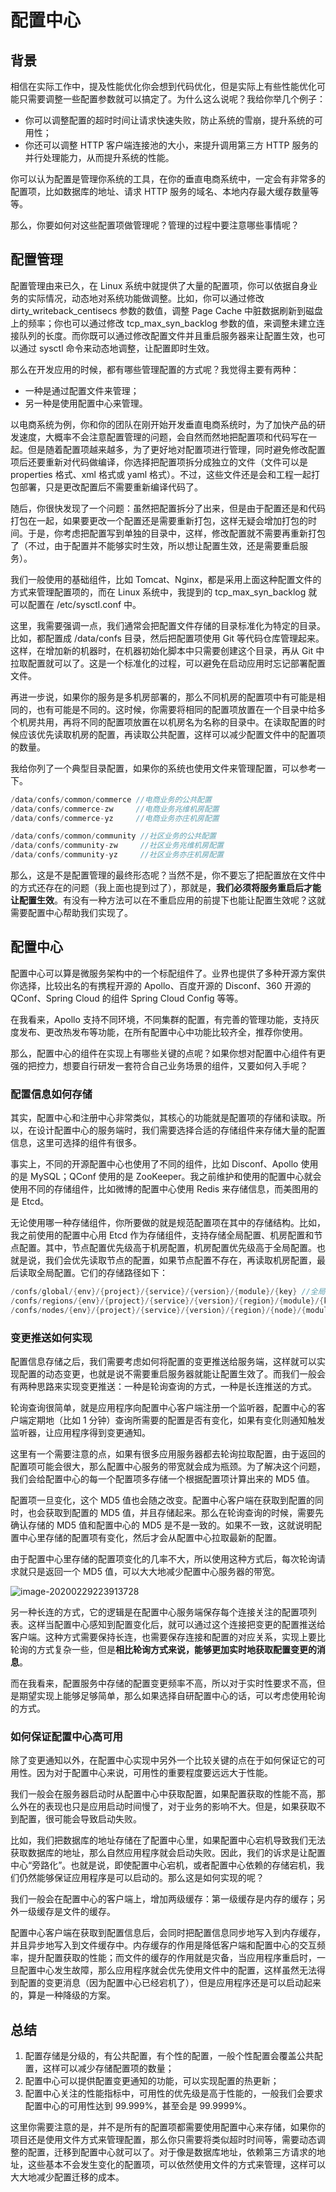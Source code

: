 # 配置中心



## 背景

相信在实际工作中，提及性能优化你会想到代码优化，但是实际上有些性能优化可能只需要调整一些配置参数就可以搞定了。为什么这么说呢？我给你举几个例子：

- 你可以调整配置的超时时间让请求快速失败，防止系统的雪崩，提升系统的可用性；
- 你还可以调整 HTTP 客户端连接池的大小，来提升调用第三方 HTTP 服务的并行处理能力，从而提升系统的性能。

你可以认为配置是管理你系统的工具，在你的垂直电商系统中，一定会有非常多的配置项，比如数据库的地址、请求 HTTP 服务的域名、本地内存最大缓存数量等等。

那么，你要如何对这些配置项做管理呢？管理的过程中要注意哪些事情呢？





## 配置管理

配置管理由来已久，在 Linux 系统中就提供了大量的配置项，你可以依据自身业务的实际情况，动态地对系统功能做调整。比如，你可以通过修改 dirty_writeback_centisecs 参数的数值，调整 Page Cache 中脏数据刷新到磁盘上的频率；你也可以通过修改 tcp_max_syn_backlog 参数的值，来调整未建立连接队列的长度。而你既可以通过修改配置文件并且重启服务器来让配置生效，也可以通过 sysctl 命令来动态地调整，让配置即时生效。

那么在开发应用的时候，都有哪些管理配置的方式呢？我觉得主要有两种：

- 一种是通过配置文件来管理；
- 另一种是使用配置中心来管理。

以电商系统为例，你和你的团队在刚开始开发垂直电商系统时，为了加快产品的研发速度，大概率不会注意配置管理的问题，会自然而然地把配置项和代码写在一起。但是随着配置项越来越多，为了更好地对配置项进行管理，同时避免修改配置项后还要重新对代码做编译，你选择把配置项拆分成独立的文件（文件可以是 properties 格式、xml 格式或 yaml 格式）。不过，这些文件还是会和工程一起打包部署，只是更改配置后不需要重新编译代码了。

随后，你很快发现了一个问题：虽然把配置拆分了出来，但是由于配置还是和代码打包在一起，如果要更改一个配置还是需要重新打包，这样无疑会增加打包的时间。于是，你考虑把配置写到单独的目录中，这样，修改配置就不需要再重新打包了（不过，由于配置并不能够实时生效，所以想让配置生效，还是需要重启服务）。

我们一般使用的基础组件，比如 Tomcat、Nginx，都是采用上面这种配置文件的方式来管理配置项的，而在 Linux 系统中，我提到的 tcp_max_syn_backlog 就可以配置在 /etc/sysctl.conf 中。

这里，我需要强调一点，我们通常会把配置文件存储的目录标准化为特定的目录。比如，都配置成 /data/confs 目录，然后把配置项使用 Git 等代码仓库管理起来。这样，在增加新的机器时，在机器初始化脚本中只需要创建这个目录，再从 Git 中拉取配置就可以了。这是一个标准化的过程，可以避免在启动应用时忘记部署配置文件。

再进一步说，如果你的服务是多机房部署的，那么不同机房的配置项中有可能是相同的，也有可能是不同的。这时候，你需要将相同的配置项放置在一个目录中给多个机房共用，再将不同的配置项放置在以机房名为名称的目录中。在读取配置的时候应该优先读取机房的配置，再读取公共配置，这样可以减少配置文件中的配置项的数量。

我给你列了一个典型目录配置，如果你的系统也使用文件来管理配置，可以参考一下。

```java
/data/confs/common/commerce //电商业务的公共配置
/data/confs/commerce-zw     //电商业务兆维机房配置
/data/confs/commerce-yz     //电商业务亦庄机房配置

/data/confs/common/community //社区业务的公共配置
/data/confs/community-zw     //社区业务兆维机房配置
/data/confs/community-yz     //社区业务亦庄机房配置
```

那么，这是不是配置管理的最终形态呢？当然不是，你不要忘了把配置放在文件中的方式还存在的问题（我上面也提到过了），那就是，**我们必须将服务重启后才能让配置生效**。有没有一种方法可以在不重启应用的前提下也能让配置生效呢？这就需要配置中心帮助我们实现了。





## 配置中心

配置中心可以算是微服务架构中的一个标配组件了。业界也提供了多种开源方案供你选择，比较出名的有携程开源的 Apollo、百度开源的 Disconf、360 开源的 QConf、Spring Cloud 的组件 Spring Cloud Config 等等。

在我看来，Apollo 支持不同环境，不同集群的配置，有完善的管理功能，支持灰度发布、更改热发布等功能，在所有配置中心中功能比较齐全，推荐你使用。

那么，配置中心的组件在实现上有哪些关键的点呢？如果你想对配置中心组件有更强的把控力，想要自行研发一套符合自己业务场景的组件，又要如何入手呢？



### 配置信息如何存储

其实，配置中心和注册中心非常类似，其核心的功能就是配置项的存储和读取。所以，在设计配置中心的服务端时，我们需要选择合适的存储组件来存储大量的配置信息，这里可选择的组件有很多。

事实上，不同的开源配置中心也使用了不同的组件，比如 Disconf、Apollo 使用的是 MySQL；QConf 使用的是 ZooKeeper。我之前维护和使用的配置中心就会使用不同的存储组件，比如微博的配置中心使用 Redis 来存储信息，而美图用的是 Etcd。

无论使用哪一种存储组件，你所要做的就是规范配置项在其中的存储结构。比如，我之前使用的配置中心用 Etcd 作为存储组件，支持存储全局配置、机房配置和节点配置。其中，节点配置优先级高于机房配置，机房配置优先级高于全局配置。也就是说，我们会优先读取节点的配置，如果节点配置不存在，再读取机房配置，最后读取全局配置。它们的存储路径如下：

```java
/confs/global/{env}/{project}/{service}/{version}/{module}/{key} //全局配置
/confs/regions/{env}/{project}/{service}/{version}/{region}/{module}/{key}   //机房配置 
/confs/nodes/{env}/{project}/{service}/{version}/{region}/{node}/{module}/{key}     //节点配置
```





### 变更推送如何实现

配置信息存储之后，我们需要考虑如何将配置的变更推送给服务端，这样就可以实现配置的动态变更，也就是说不需要重启服务器就能让配置生效了。而我们一般会有两种思路来实现变更推送：一种是轮询查询的方式，一种是长连推送的方式。

轮询查询很简单，就是应用程序向配置中心客户端注册一个监听器，配置中心的客户端定期地（比如 1 分钟）查询所需要的配置是否有变化，如果有变化则通知触发监听器，让应用程序得到变更通知。

这里有一个需要注意的点，如果有很多应用服务器都去轮询拉取配置，由于返回的配置项可能会很大，那么配置中心服务的带宽就会成为瓶颈。为了解决这个问题，我们会给配置中心的每一个配置项多存储一个根据配置项计算出来的 MD5 值。

配置项一旦变化，这个 MD5 值也会随之改变。配置中心客户端在获取到配置的同时，也会获取到配置的 MD5 值，并且存储起来。那么在轮询查询的时候，需要先确认存储的 MD5 值和配置中心的 MD5 是不是一致的。如果不一致，这就说明配置中心里存储的配置项有变化，然后才会从配置中心拉取最新的配置。

由于配置中心里存储的配置项变化的几率不大，所以使用这种方式后，每次轮询请求就只是返回一个 MD5 值，可以大大地减少配置中心服务器的带宽。

![image-20200229223913728](https://tva1.sinaimg.cn/large/00831rSTgy1gcdnf3kourj30uo0bcq64.jpg)

另一种长连的方式，它的逻辑是在配置中心服务端保存每个连接关注的配置项列表。这样当配置中心感知到配置变化后，就可以通过这个连接把变更的配置推送给客户端。这种方式需要保持长连，也需要保存连接和配置的对应关系，实现上要比轮询的方式复杂一些，但是**相比轮询方式来说，能够更加实时地获取配置变更的消息**。

而在我看来，配置服务中存储的配置变更频率不高，所以对于实时性要求不高，但是期望实现上能够足够简单，那么如果选择自研配置中心的话，可以考虑使用轮询的方式。





### 如何保证配置中心高可用

除了变更通知以外，在配置中心实现中另外一个比较关键的点在于如何保证它的可用性。因为对于配置中心来说，可用性的重要程度要远远大于性能。

我们一般会在服务器启动时从配置中心中获取配置，如果配置获取的性能不高，那么外在的表现也只是应用启动时间慢了，对于业务的影响不大。但是，如果获取不到配置，很可能会导致启动失败。

比如，我们把数据库的地址存储在了配置中心里，如果配置中心宕机导致我们无法获取数据库的地址，那么自然应用程序就会启动失败。因此，我们的诉求是让配置中心“旁路化”。也就是说，即使配置中心宕机，或者配置中心依赖的存储宕机，我们仍然能够保证应用程序是可以启动的。那么这是如何实现的呢？

我们一般会在配置中心的客户端上，增加两级缓存：第一级缓存是内存的缓存；另外一级缓存是文件的缓存。

配置中心客户端在获取到配置信息后，会同时把配置信息同步地写入到内存缓存，并且异步地写入到文件缓存中。内存缓存的作用是降低客户端和配置中心的交互频率，提升配置获取的性能；而文件的缓存的作用就是灾备，当应用程序重启时，一旦配置中心发生故障，那么应用程序就会优先使用文件中的配置，这样虽然无法得到配置的变更消息（因为配置中心已经宕机了），但是应用程序还是可以启动起来的，算是一种降级的方案。





## 总结

1. 配置存储是分级的，有公共配置，有个性的配置，一般个性配置会覆盖公共配置，这样可以减少存储配置项的数量；
2. 配置中心可以提供配置变更通知的功能，可以实现配置的热更新；
3. 配置中心关注的性能指标中，可用性的优先级是高于性能的，一般我们会要求配置中心的可用性达到 99.999%，甚至会是 99.9999%。

这里你需要注意的是，并不是所有的配置项都需要使用配置中心来存储，如果你的项目还是使用文件方式来管理配置，那么你只需要将类似超时时间等，需要动态调整的配置，迁移到配置中心就可以了。对于像是数据库地址，依赖第三方请求的地址，这些基本不会发生变化的配置项，可以依然使用文件的方式来管理，这样可以大大地减少配置迁移的成本。

